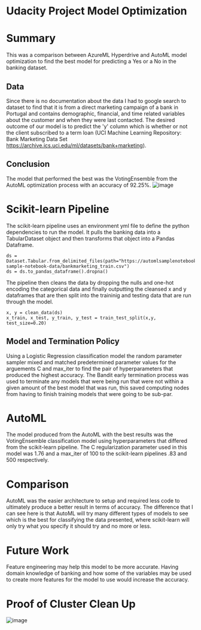 # Udacity Project Model Optimization
# Summary
This was a comparison between AzureML Hyperdrive and AutoML model optimization to find the best model for predicting a Yes or a No in the banking dataset. 
## Data
Since there is no documentation about the data I had to google search to dataset to find that it is from a direct marketing campaign of a bank in Portugal and contains demographic, financial, and time related variables about the customer and when they were last contacted. The desired outcome of our model is to predict the 'y' column which is whether or not the client subscribed to a term loan (UCI Machine Learning Repository: Bank Marketing Data Set https://archive.ics.uci.edu/ml/datasets/bank+marketing).
## Conclusion
The model that performed the best was the VotingEnsemble from the AutoML optimization process with an accuracy of 92.25%.
![image](https://user-images.githubusercontent.com/28558135/133342080-dafe9011-9ce3-4afd-8251-84b16eb8b6c1.png)


# Scikit-learn Pipeline
The scikit-learn pipeline uses an environment yml file to define the python dependencies to run the model. It pulls the banking data into a TabularDataset object and then transforms that object into a Pandas Dataframe. 
```
ds = Dataset.Tabular.from_delimited_files(path="https://automlsamplenotebookdata.blob.core.windows.net/automl-sample-notebook-data/bankmarketing_train.csv")
ds = ds.to_pandas_dataframe().dropna()
```
The pipeline then cleans the data by dropping the nulls and one-hot encoding the categorical data and finally outputting the cleansed x and y dataframes that are then split into the traininig and testing data that are run through the model.
```
x, y = clean_data(ds)
x_train, x_test, y_train, y_test = train_test_split(x,y, test_size=0.20)
```
## Model and Termination Policy
Using a Logistic Regression classification model the random parameter sampler mixed and matched predetermined parameter values for the arguements C and max_iter to find the pair of hyperparameters that produced the highest accuracy. The Bandit early termination process was used to terminate any models that were being run that were not within a given amount of the best model that was run, this saved computing nodes from having to finish training models that were going to be sub-par.

# AutoML
The model produced from the AutoML with the best results was the VotingEnsemble classification model using hyperparameters that differed from the scikit-learn pipeline. The C regularization parameter used in this model was 1.76 and a max_iter of 100 to the scikit-learn pipelines .83 and 500 respectively.

# Comparison
AutoML was the easier architecture to setup and required less code to ultimately produce a better result in terms of accuracy. The difference that I can see here is that AutoML will try many different types of models to see which is the best for classifying the data presented, where scikit-learn will only try what you specify it should try and no more or less.

# Future Work
Feature engineering may help this model to be more accurate. Having domain knowledge of banking and how some of the variables may be used to create more features for the model to use would increase the accuracy.

# Proof of Cluster Clean Up
![image](https://user-images.githubusercontent.com/28558135/133321039-1027a188-bc97-47bb-b74b-b32a202f7ae5.png)
